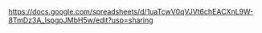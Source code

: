 https://docs.google.com/spreadsheets/d/1uaTcwV0qVJVt6chEACXnL9W-8TmDz3A_IspgpJMbH5w/edit?usp=sharing